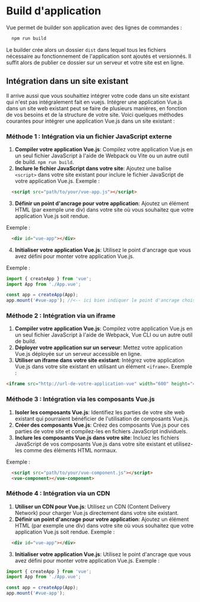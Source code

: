 # Build d'application

Vue permet de builder son application avec des lignes de commandes :

```sh
  npm run build
```

Le builder crée alors un dossier `dist` dans lequel tous les fichiers nécessaire au fonctionnement de l'application sont ajoutés et versionnés.
Il suffit alors de publier ce dossier sur un serveur et votre site est en ligne.

## Intégration dans un site existant

Il arrive aussi que vous souhaitiez intégrer votre code dans un site existant qui n'est pas intégralement fait en vuejs.
Intégrer une application Vue.js dans un site web existant peut se faire de plusieurs manières, en fonction de vos besoins et de la structure de votre site. Voici quelques méthodes courantes pour intégrer une application Vue.js dans un site existant :

### Méthode 1 : Intégration via un fichier JavaScript externe

1. **Compiler votre application Vue.js**: Compilez votre application Vue.js en un seul fichier JavaScript à l'aide de Webpack ou Vite ou un autre outil de build. `npm run build`.
2. **Inclure le fichier JavaScript dans votre site**: Ajoutez une balise `<script>` dans votre site existant pour inclure le fichier JavaScript de votre application Vue.js.
  Exemple :

  ```html
    <script src="path/to/your/vue-app.js"></script>
  ```

3. **Définir un point d'ancrage pour votre application**: Ajoutez un élément HTML (par exemple une div) dans votre site où vous souhaitez que votre application Vue.js soit rendue.

Exemple :
```html
  <div id="vue-app"></div>
```

4. **Initialiser votre application Vue.js**: Utilisez le point d'ancrage que vous avez défini pour monter votre application Vue.js.

  Exemple :
  ```javascript
  import { createApp } from 'vue';
  import App from './App.vue';

  const app = createApp(App);
  app.mount('#vue-app'); //<-- ici bien indiquer le point d'ancrage choisi
  ```

### Méthode 2 : Intégration via un iframe

1. **Compiler votre application Vue.js**: Compilez votre application Vue.js en un seul fichier JavaScript à l'aide de Webpack, Vue CLI ou un autre outil de build.
2. **Déployer votre application sur un serveur**: Mettez votre application Vue.js déployée sur un serveur accessible en ligne.
3. **Utiliser un iframe dans votre site existant**: Intégrez votre application Vue.js dans votre site existant en utilisant un élément `<iframe>`.
  Exemple :

  ```html
  <iframe src="http://url-de-votre-application-vue" width="600" height="400" frameborder="0"></iframe>
  ```

### Méthode 3 : Intégration via les composants Vue.js

1. **Isoler les composants Vue.js**: Identifiez les parties de votre site web existant qui pourraient bénéficier de l'utilisation de composants Vue.js.
2. **Créer des composants Vue.js**: Créez des composants Vue.js pour ces parties de votre site et compilez-les en fichiers JavaScript individuels.
3. **Inclure les composants Vue.js dans votre site**: Incluez les fichiers JavaScript de vos composants Vue.js dans votre site existant et utilisez-les comme des éléments HTML normaux.

  Exemple :

  ```html
    <script src="path/to/your/vue-component.js"></script>
    <vue-component></vue-component>
  ```

### Méthode 4 : Intégration via un CDN

1. **Utiliser un CDN pour Vue.js**: Utilisez un CDN (Content Delivery Network) pour charger Vue.js directement dans votre site existant.
2. **Définir un point d'ancrage pour votre application**: Ajoutez un élément HTML (par exemple une div) dans votre site où vous souhaitez que votre application Vue.js soit rendue.
  Exemple :

  ```html
    <div id="vue-app"></div>
  ```

3. **Initialiser votre application Vue.js**: Utilisez le point d'ancrage que vous avez défini pour monter votre application Vue.js.
  Exemple :

  ```javascript
  import { createApp } from 'vue';
  import App from './App.vue';

  const app = createApp(App);
  app.mount('#vue-app');
  ```